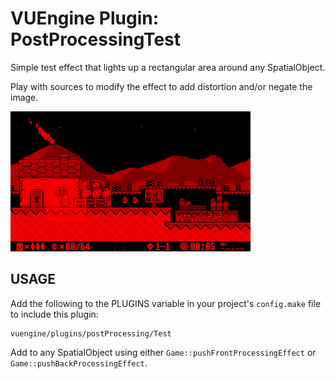 VUEngine Plugin: PostProcessingTest
===================================

Simple test effect that lights up a rectangular area around any SpatialObject.
 
Play with sources to modify the effect to add distortion and/or negate the image. 

![Preview Image](preview.png)


USAGE
-----

Add the following to the PLUGINS variable in your project's `config.make` file to include this plugin:

	vuengine/plugins/postProcessing/Test

Add to any SpatialObject using either `Game::pushFrontProcessingEffect` or `Game::pushBackProcessingEffect`. 
